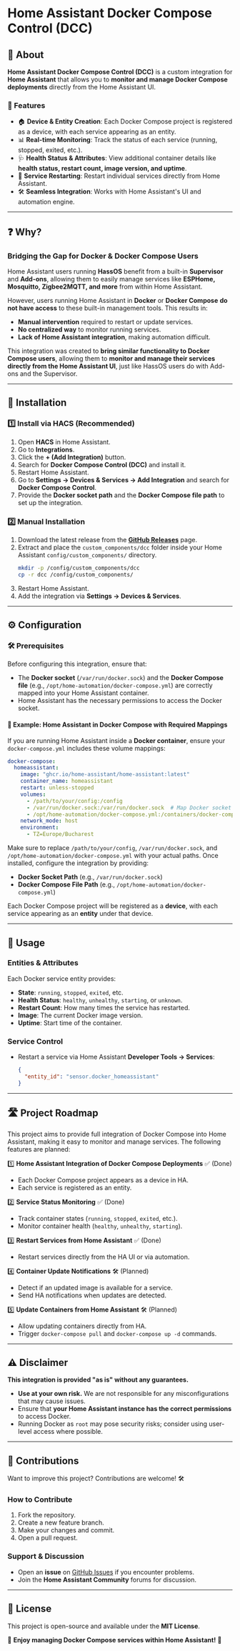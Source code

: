 # Home Assistant Docker Compose Control (DCC)

## 📌 About

**Home Assistant Docker Compose Control (DCC)** is a custom integration for **Home Assistant** that allows you to **monitor and manage Docker Compose deployments** directly from the Home Assistant UI.

### 🔹 Features

- 🏠 **Device & Entity Creation**: Each Docker Compose project is registered as a device, with each service appearing as an entity.
- 📊 **Real-time Monitoring**: Track the status of each service (running, stopped, exited, etc.).
- 🩺 **Health Status & Attributes**: View additional container details like **health status, restart count, image version, and uptime**.
- 🔄 **Service Restarting**: Restart individual services directly from Home Assistant.
- 🛠 **Seamless Integration**: Works with Home Assistant's UI and automation engine.

---

## ❓ Why?

### **Bridging the Gap for Docker & Docker Compose Users**

Home Assistant users running **HassOS** benefit from a built-in **Supervisor** and **Add-ons**, allowing them to easily manage services like **ESPHome, Mosquitto, Zigbee2MQTT, and more** from within Home Assistant.

However, users running Home Assistant in **Docker** or **Docker Compose** **do not have access** to these built-in management tools. This results in:

- **Manual intervention** required to restart or update services.
- **No centralized way** to monitor running services.
- **Lack of Home Assistant integration**, making automation difficult.

This integration was created to **bring similar functionality to Docker Compose users**, allowing them to **monitor and manage their services** **directly from the Home Assistant UI**, just like HassOS users do with Add-ons and the Supervisor.

---

## 🚀 Installation

### **1️⃣ Install via HACS (Recommended)**

1. Open **HACS** in Home Assistant.
2. Go to **Integrations**.
3. Click the **+ (Add Integration)** button.
4. Search for **Docker Compose Control (DCC)** and install it.
5. Restart Home Assistant.
6. Go to **Settings → Devices & Services → Add Integration** and search for **Docker Compose Control**.
7. Provide the **Docker socket path** and the **Docker Compose file path** to set up the integration.

### **2️⃣ Manual Installation**

1. Download the latest release from the [**GitHub Releases**](https://github.com/brezuicabogdan/homeassistant-docker-compose-control) page.
2. Extract and place the `custom_components/dcc` folder inside your Home Assistant `config/custom_components/` directory.
   ```bash
   mkdir -p /config/custom_components/dcc
   cp -r dcc /config/custom_components/
   ```
3. Restart Home Assistant.
4. Add the integration via **Settings → Devices & Services**.

---

## ⚙️ Configuration

### 🛠️ Prerequisites

Before configuring this integration, ensure that:

- The **Docker socket** (`/var/run/docker.sock`) and the **Docker Compose file** (e.g., `/opt/home-automation/docker-compose.yml`) are correctly mapped into your Home Assistant container.
- Home Assistant has the necessary permissions to access the Docker socket.

#### 🔹 Example: Home Assistant in Docker Compose with Required Mappings

If you are running Home Assistant inside a **Docker container**, ensure your `docker-compose.yml` includes these volume mappings:

```yaml
docker-compose:
  homeassistant:
    image: "ghcr.io/home-assistant/home-assistant:latest"
    container_name: homeassistant
    restart: unless-stopped
    volumes:
      - /path/to/your/config:/config
      - /var/run/docker.sock:/var/run/docker.sock  # Map Docker socket
      - /opt/home-automation/docker-compose.yml:/containers/docker-compose.yml  # Map Compose file
    network_mode: host
    environment:
      - TZ=Europe/Bucharest
```

Make sure to replace `/path/to/your/config`, `/var/run/docker.sock`, and `/opt/home-automation/docker-compose.yml` with your actual paths. Once installed, configure the integration by providing:

- **Docker Socket Path** (e.g., `/var/run/docker.sock`)
- **Docker Compose File Path** (e.g., `/opt/home-automation/docker-compose.yml`)

Each Docker Compose project will be registered as a **device**, with each service appearing as an **entity** under that device.

---

## 🔧 Usage

### **Entities & Attributes**

Each Docker service entity provides:

- **State**: `running`, `stopped`, `exited`, etc.
- **Health Status**: `healthy`, `unhealthy`, `starting`, or `unknown`.
- **Restart Count**: How many times the service has restarted.
- **Image**: The current Docker image version.
- **Uptime**: Start time of the container.

### **Service Control**

- Restart a service via Home Assistant **Developer Tools → Services**:
  ```json
  {
    "entity_id": "sensor.docker_homeassistant"
  }
  ```

---

## 🛣️ Project Roadmap

This project aims to provide full integration of Docker Compose into Home Assistant, making it easy to monitor and manage services. The following features are planned:

1️⃣ **Home Assistant Integration of Docker Compose Deployments** ✅ (Done)

- Each Docker Compose project appears as a device in HA.
- Each service is registered as an entity.

2️⃣ **Service Status Monitoring** ✅ (Done)

- Track container states (`running`, `stopped`, `exited`, etc.).
- Monitor container health (`healthy`, `unhealthy`, `starting`).

3️⃣ **Restart Services from Home Assistant** ✅ (Done)

- Restart services directly from the HA UI or via automation.

4️⃣ **Container Update Notifications** 🛠️ (Planned)

- Detect if an updated image is available for a service.
- Send HA notifications when updates are detected.

5️⃣ **Update Containers from Home Assistant** 🛠️ (Planned)

- Allow updating containers directly from HA.
- Trigger `docker-compose pull` and `docker-compose up -d` commands.

---

## ⚠️ Disclaimer

**This integration is provided "as is" without any guarantees.**

- **Use at your own risk.** We are not responsible for any misconfigurations that may cause issues.
- Ensure that **your Home Assistant instance has the correct permissions** to access Docker.
- Running Docker as `root` may pose security risks; consider using user-level access where possible.

---

## 🤝 Contributions

Want to improve this project? Contributions are welcome! 🛠️

### **How to Contribute**

1. Fork the repository.
2. Create a new feature branch.
3. Make your changes and commit.
4. Open a pull request.

### **Support & Discussion**

- Open an **issue** on [GitHub Issues](https://github.com/brezuicabogdan/homeassistant-docker-compose-control/issues) if you encounter problems.
- Join the **Home Assistant Community** forums for discussion.

---

## 📜 License

This project is open-source and available under the **MIT License**.

🚀 **Enjoy managing Docker Compose services within Home Assistant!** 🎉

